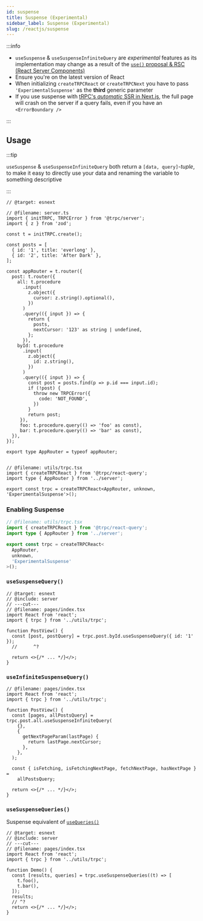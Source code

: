 ```yaml
---
id: suspense
title: Suspense (Experimental)
sidebar_label: Suspense (Experimental)
slug: /reactjs/suspense
---
```


:::info

- `useSuspense` & `useSuspenseInfiniteQuery` are _experimental_ features as its implementation may change as a result of the [`use()` proposal & RSC (React Server Components)](https://github.com/reactjs/rfcs/pull/229)
- Ensure you're on the latest version of React
- When initializing `createTRPCReact` or `createTRPCNext` you have to pass `'ExperimentalSuspense'` as the **third** generic parameter
- If you use suspense with [tRPC's _automatic_ SSR in Next.js](/docs/nextjs/ssr), the full page will crash on the server if a query fails, even if you have an `<ErrorBoundary />`

:::

## Usage

:::tip

`useSuspense` & `useSuspenseInfiniteQuery` both return a `[data, query]`-_tuple_, to make it easy to directly use your data and renaming the variable to something descriptive

:::

```twoslash include server
// @target: esnext

// @filename: server.ts
import { initTRPC, TRPCError } from '@trpc/server';
import { z } from 'zod';

const t = initTRPC.create();

const posts = [
  { id: '1', title: 'everlong' },
  { id: '2', title: 'After Dark' },
];

const appRouter = t.router({
  post: t.router({
    all: t.procedure
      .input(
        z.object({
          cursor: z.string().optional(),
        })
      )
      .query(({ input }) => {
        return {
          posts,
          nextCursor: '123' as string | undefined,
        };
      }),
    byId: t.procedure
      .input(
        z.object({
          id: z.string(),
        })
      )
      .query(({ input }) => {
        const post = posts.find(p => p.id === input.id);
        if (!post) {
          throw new TRPCError({
            code: 'NOT_FOUND',
          })
        }
        return post;
     }),
     foo: t.procedure.query(() => 'foo' as const),
     bar: t.procedure.query(() => 'bar' as const),
  }),
});

export type AppRouter = typeof appRouter;


// @filename: utils/trpc.tsx
import { createTRPCReact } from '@trpc/react-query';
import type { AppRouter } from '../server';

export const trpc = createTRPCReact<AppRouter, unknown, 'ExperimentalSuspense'>();

```

### Enabling Suspense

```ts
// @filename: utils/trpc.tsx
import { createTRPCReact } from '@trpc/react-query';
import type { AppRouter } from '../server';

export const trpc = createTRPCReact<
  AppRouter,
  unknown,
  'ExperimentalSuspense'
>();
```

### `useSuspenseQuery()`

```tsx twoslash
// @target: esnext
// @include: server
// ---cut---
// @filename: pages/index.tsx
import React from 'react';
import { trpc } from '../utils/trpc';

function PostView() {
  const [post, postQuery] = trpc.post.byId.useSuspenseQuery({ id: '1' });
  //      ^?

  return <>{/* ... */}</>;
}
```

### `useInfiniteSuspenseQuery()`

```tsx
// @filename: pages/index.tsx
import React from 'react';
import { trpc } from '../utils/trpc';

function PostView() {
  const [pages, allPostsQuery] = trpc.post.all.useSuspenseInfiniteQuery(
    {},
    {
      getNextPageParam(lastPage) {
        return lastPage.nextCursor;
      },
    },
  );

  const { isFetching, isFetchingNextPage, fetchNextPage, hasNextPage } =
    allPostsQuery;

  return <>{/* ... */}</>;
}
```

### `useSuspenseQueries()`

Suspense equivalent of [`useQueries()`](./useQueries.md)

```tsx twoslash
// @target: esnext
// @include: server
// ---cut---
// @filename: pages/index.tsx
import React from 'react';
import { trpc } from '../utils/trpc';

function Demo() {
  const [results, queries] = trpc.useSuspenseQueries((t) => [
    t.foo(),
    t.bar(),
  ]);
  results;
  // ^?
  return <>{/* ... */}</>;
}
```
